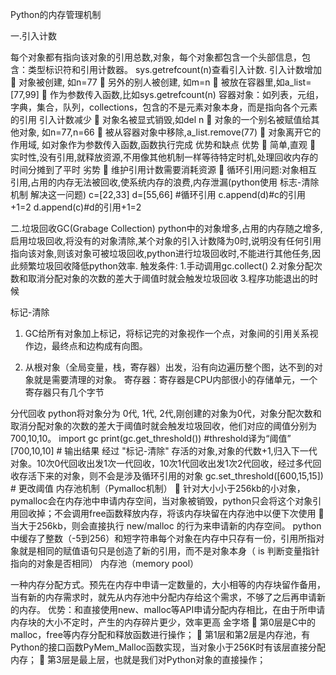 
Python的内存管理机制

一.引入计数

每个对象都有指向该对象的引用总数,对象，每个对象都包含一个头部信息，包含：类型标识符和引用计数器。
sys.getrefcount(n)查看引入计数.
引入计数增加
	对象被创建, 如n=77
	另外的别人被创建, 如m=n
	被放在容器里,如a_list=[77,99]
	作为参数传入函数,比如sys.getrefcount(n)
容器对象：如列表，元组，字典，集合，队列，collections，包含的不是元素对象本身，而是指向各个元素的引用
引入计数减少
	对象名被显式销毁,如del n
	对象的一个别名被赋值给其他对象, 如n=77,n=66
	被从容器对象中移除,a_list.remove(77)
	对象离开它的作用域, 如对象作为参数传入函数,函数执行完成
优势和缺点
优势
	简单,直观
	实时性,没有引用,就释放资源,不用像其他机制一样等待特定时机,处理回收内存的时间分摊到了平时
劣势
	维护引用计数需要消耗资源
	循环引用问题:对象相互引用,占用的内存无法被回收,使系统内存的浪费,内存泄漏(python使用 标志-清除机制 解决这一问题)
c=[22,33] d=[55,66] #循环引用 c.append(d)#c的引用+1=2 d.append(c)#d的引用+1=2

二.垃圾回收GC(Grabage Collection)
python中的对象增多,占用的内存随之增多,启用垃圾回收,将没有的对象清除,某个对象的引入计数降为0时,说明没有任何引用指向该对象,则该对象可被垃圾回收,python进行垃圾回收时,不能进行其他任务,因此频繁垃圾回收降低python效率.
触发条件:
1.手动调用gc.collect()
2.对象分配次数和取消分配对象的次数的差大于阈值时就会触发垃圾回收
3.程序功能退出的时候
     
标记-清除
1.	GC给所有对象加上标记，将标记完的对象视作一个点，对象间的引用关系视作边，最终点和边构成有向图。
 
2.	从根对象（全局变量，栈，寄存器）出发，沿有向边遍历整个图，达不到的对象就是需要清理的对象。
寄存器：寄存器是CPU内部很小的存储单元，一个寄存器只有几个字节

分代回收
python将对象分为 0代, 1代, 2代,刚创建的对象为0代，对象分配次数和取消分配对象的次数的差大于阈值时就会触发垃圾回收，他们对应的阈值分别为700,10,10。
import gc print(gc.get_threshold()) #threshold译为“阈值” [700,10,10] # 输出结果
经过 "标记-清除" 存活的对象,对象的代数+1,归入下一代对象。10次0代回收出发1次一代回收，10次1代回收出发1次2代回收，经过多代回收存活下来的对象，则不会是涉及循环引用的对象
gc.set_threshold([600,15,15]) # 更改阈值 
内存池机制（Pymalloc机制）
	针对大小小于256kb的小对象，pymalloc会在内存池中申请内存空间，当对象被销毁，python只会将这个对象引用回收掉；不会调用free函数释放内存，将该内存块留在内存池中以便下次使用
	当大于256kb，则会直接执行 new/malloc 的行为来申请新的内存空间。
python中缓存了整数（-5到256）和短字符串每个对象在内存中只存有一份，引用所指对象就是相同的赋值语句只是创造了新的引用，而不是对象本身（ is 判断变量指针指向的对象是否相同）
内存池（memory pool）

一种内存分配方式。预先在内存中申请一定数量的，大小相等的内存块留作备用，当有新的内存需求时，就先从内存池中分配内存给这个需求，不够了之后再申请新的内存。
优势：和直接使用new、malloc等API申请分配内存相比，在由于所申请内存块的大小不定时，产生的内存碎片更少，效率更高
金字塔
	 第0层是C中的malloc，free等内存分配和释放函数进行操作；
	第1层和第2层是内存池，有Python的接口函数PyMem_Malloc函数实现，当对象小于256K时有该层直接分配内存；
	 第3层是最上层，也就是我们对Python对象的直接操作；


